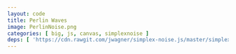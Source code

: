 ```yaml
---
layout: code
title: Perlin Waves
image: PerlinNoise.png
categories: [ big, js, canvas, simplexnoise ]
deps: [ 'https://cdn.rawgit.com/jwagner/simplex-noise.js/master/simplex-noise.min.js', 'https://cdn.rawgit.com/dataarts/dat.gui/master/build/dat.gui.min.js' ]
---
```

<style>
    canvas{
        background:#000;
    }
    #cnvsContainer{
        position: relative;
    }
    .dg{
        position: absolute;
        top: 0;
        right: 0;
    }
</style>
<div id="cnvsContainer">
    <canvas id="cnvs"></canvas>
</div>

<script>
    window.addEventListener('load', function(){
        var canvas = document.getElementById('cnvs'),
            context = canvas.getContext('2d'),
            width = window.innerWidth < 1200 ? window.innerWidth : 1200,
            height = 600;

        canvas.width = width;
        canvas.height = height;

        window.addEventListener('resize', function(){
            width = window.innerWidth < 1200 ? window.innerWidth : 1200;
            height = 600;
            canvas.width = width;
            canvas.height = height;
        });

        ///////////////////////////////////////////////
        // simplex-noise: https://www.npmjs.com/package/simplex-noise
        var simplex = new SimplexNoise(),
            t = 0;

        var params = {
            xOffset: 120,
            yOffset: 10,
            scaleX: 200,
            scaleY: 150,
            scaleT: 400
        };
        var gui = new dat.GUI({ autoPlace: false });

        document.getElementById('cnvsContainer').appendChild(gui.domElement);

        gui.add(params, 'xOffset', 10, 300);
        gui.add(params, 'yOffset', 2, 30);
        gui.add(params, 'scaleX', 50, 500);
        gui.add(params, 'scaleY', 50, 500);
        gui.add(params, 'scaleT', 50, 500);

        function setup(){
            animate();
            context.strokeStyle = 'white';;
            context.fillStyle = 'rgba(0,0,0,0.5)';
            context.lineWidth = 1;
        }

        function animate(){
            window.requestAnimationFrame(animate);
            context.fillRect(0,0,width,height);

            for (var y = -300; y <= height+300; y+=params.yOffset) {
                context.beginPath();
                context.moveTo(0, y);
                var py = y;
                for (var x = -100; x <= width+100; x+=params.xOffset) {
                    var ny = y + simplex.noise3D(x / params.scaleX, y / params.scaleY, t/params.scaleT) * 40;
                    context.bezierCurveTo(x, py, x+params.xOffset/3, ny, x+2*params.xOffset/3, ny);
                    py = ny;
                }
                context.stroke();
            }
            t++;
        }

        setup();
        window.addEventListener( 'resize', setup );
    });
</script>